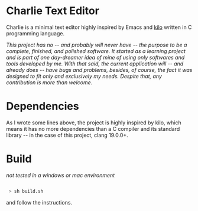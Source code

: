 
# Charlie Text Editor


Charlie is a minimal text editor highly inspired by Emacs and [kilo](https://github.com/antirez/kilo.git) written in C programming language.

*This project has no -- and probably will never have -- the purpose to be a complete, finished, and polished software. It started as a learning project and is part of one day-dreamer idea
of mine of using only softwares and tools developed by me. With that said, the current application will -- and already does -- have bugs and problems, besides, of course, the fact it was
designed to fit only and exclusively my needs. Despite that, any contribution is more than welcome.*

# Dependencies

As I wrote some lines above, the project is highly inspired by kilo, which means it has no more dependencies than a C compiler and its standard library -- in the case of this project, clang 19.0.0+.

# Build
*not tested in a windows or mac environment*

```bash

 > sh build.sh

```

and follow the instructions.

